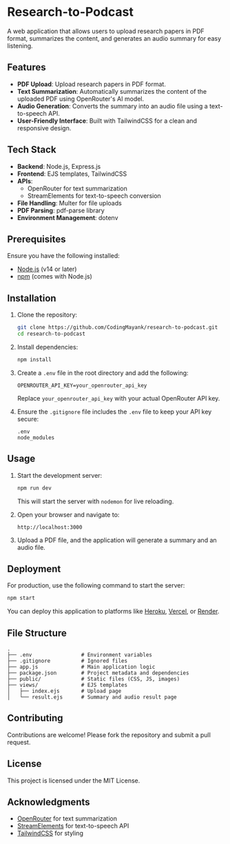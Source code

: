 # Research-to-Podcast

A web application that allows users to upload research papers in PDF format, summarizes the content, and generates an audio summary for easy listening.

## Features

- **PDF Upload**: Upload research papers in PDF format.
- **Text Summarization**: Automatically summarizes the content of the uploaded PDF using OpenRouter's AI model.
- **Audio Generation**: Converts the summary into an audio file using a text-to-speech API.
- **User-Friendly Interface**: Built with TailwindCSS for a clean and responsive design.

## Tech Stack

- **Backend**: Node.js, Express.js
- **Frontend**: EJS templates, TailwindCSS
- **APIs**:
  - OpenRouter for text summarization
  - StreamElements for text-to-speech conversion
- **File Handling**: Multer for file uploads
- **PDF Parsing**: pdf-parse library
- **Environment Management**: dotenv

## Prerequisites

Ensure you have the following installed:

- [Node.js](https://nodejs.org/) (v14 or later)
- [npm](https://www.npmjs.com/) (comes with Node.js)

## Installation

1. Clone the repository:

   ```bash
   git clone https://github.com/CodingMayank/research-to-podcast.git
   cd research-to-podcast
   ```

2. Install dependencies:

   ```bash
   npm install
   ```

3. Create a `.env` file in the root directory and add the following:

   ```env
   OPENROUTER_API_KEY=your_openrouter_api_key
   ```

   Replace `your_openrouter_api_key` with your actual OpenRouter API key.

4. Ensure the `.gitignore` file includes the `.env` file to keep your API key secure:

   ```plaintext
   .env
   node_modules
   ```

## Usage

1. Start the development server:

   ```bash
   npm run dev
   ```

   This will start the server with `nodemon` for live reloading.

2. Open your browser and navigate to:

   ```
   http://localhost:3000
   ```

3. Upload a PDF file, and the application will generate a summary and an audio file.

## Deployment

For production, use the following command to start the server:

```bash
npm start
```

You can deploy this application to platforms like [Heroku](https://www.heroku.com/), [Vercel](https://vercel.com/), or [Render](https://render.com/).

## File Structure

```
.
├── .env                # Environment variables
├── .gitignore          # Ignored files
├── app.js              # Main application logic
├── package.json        # Project metadata and dependencies
├── public/             # Static files (CSS, JS, images)
├── views/              # EJS templates
│   ├── index.ejs       # Upload page
│   └── result.ejs      # Summary and audio result page
```

## Contributing

Contributions are welcome! Please fork the repository and submit a pull request.

## License

This project is licensed under the MIT License.

## Acknowledgments

- [OpenRouter](https://openrouter.ai/) for text summarization
- [StreamElements](https://streamelements.com/) for text-to-speech API
- [TailwindCSS](https://tailwindcss.com/) for styling